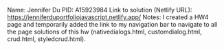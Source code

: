 Name: Jennifer Du
PID: A15923984
Link to solution (Netlify URL): https://jenniferduportfoliojavascript.netlify.app/
Notes: I created a HW4 page and temporarily added the link to my navigation bar to navigate to all the page solutions of this hw (nativedialogs.html, customdialog.html, crud.html, styledcrud.html).
